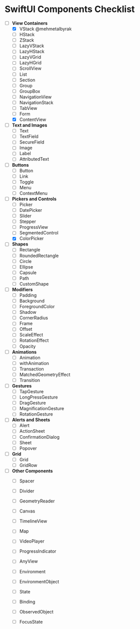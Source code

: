 # SwiftUI Components Checklist

- [ ] **View Containers**
  - [x] VStack @mehmetalbyrak
  - [ ] HStack
  - [ ] ZStack
  - [ ] LazyVStack
  - [ ] LazyHStack
  - [ ] LazyVGrid
  - [ ] LazyHGrid
  - [ ] ScrollView
  - [ ] List
  - [ ] Section
  - [ ] Group
  - [ ] GroupBox
  - [ ] NavigationView
  - [ ] NavigationStack
  - [ ] TabView
  - [ ] Form
  - [x] ContentView

- [ ] **Text and Images**
  - [ ] Text
  - [ ] TextField
  - [ ] SecureField
  - [ ] Image
  - [ ] Label
  - [ ] AttributedText

- [ ] **Buttons**
  - [ ] Button
  - [ ] Link
  - [ ] Toggle
  - [ ] Menu
  - [ ] ContextMenu

- [ ] **Pickers and Controls**
  - [ ] Picker
  - [ ] DatePicker
  - [ ] Slider
  - [ ] Stepper
  - [ ] ProgressView
  - [ ] SegmentedControl
  - [x] ColorPicker

- [ ] **Shapes**
  - [ ] Rectangle
  - [ ] RoundedRectangle
  - [ ] Circle
  - [ ] Ellipse
  - [ ] Capsule
  - [ ] Path
  - [ ] CustomShape

- [ ] **Modifiers**
  - [ ] Padding
  - [ ] Background
  - [ ] ForegroundColor
  - [ ] Shadow
  - [ ] CornerRadius
  - [ ] Frame
  - [ ] Offset
  - [ ] ScaleEffect
  - [ ] RotationEffect
  - [ ] Opacity

- [ ] **Animations**
  - [ ] Animation
  - [ ] withAnimation
  - [ ] Transaction
  - [ ] MatchedGeometryEffect
  - [ ] Transition

- [ ] **Gestures**
  - [ ] TapGesture
  - [ ] LongPressGesture
  - [ ] DragGesture
  - [ ] MagnificationGesture
  - [ ] RotationGesture

- [ ] **Alerts and Sheets**
  - [ ] Alert
  - [ ] ActionSheet
  - [ ] ConfirmationDialog
  - [ ] Sheet
  - [ ] Popover

- [ ] **Grid**
  - [ ] Grid
  - [ ] GridRow

- [ ] **Other Components**
  - [ ] Spacer
  - [ ] Divider
  - [ ] GeometryReader
  - [ ] Canvas
  - [ ] TimelineView
  - [ ] Map
  - [ ] VideoPlayer
  - [ ] ProgressIndicator
  - [ ] AnyView
  - [ ] Environment
  - [ ] EnvironmentObject
  - [ ] State
  - [ ] Binding
  - [ ] ObservedObject
  - [ ] FocusState
  
